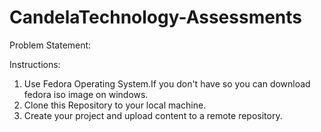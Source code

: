 # CandelaTechnology-Assessments

Problem Statement:





Instructions:

  1.  Use Fedora Operating System.If you don't have so you can download fedora iso image on windows.
  2.  Clone this Repository to your local machine.
  3.  Create your project and upload content to a remote repository.
